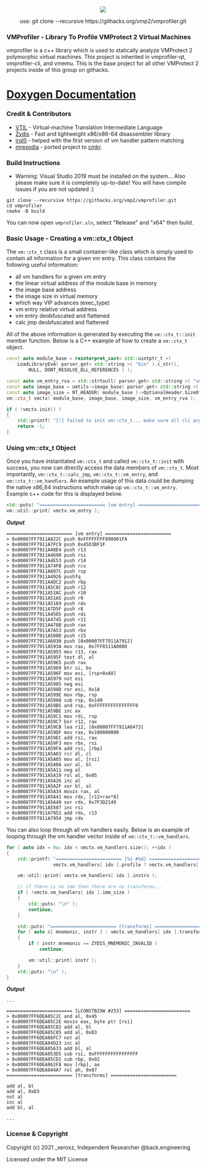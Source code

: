 <div align="center">
    <div>
        <img src="https://githacks.org/uploads/-/system/project/avatar/374/icon-5.png"/>
    </div>
    <p>use: git clone --recursive https://githacks.org/vmp2/vmprofiler.git</p>
</div>

### VMProfiler - Library To Profile VMProtect 2 Virtual Machines

vmprofiler is a c++ library which is used to statically analyze VMProtect 2 polymorphic virtual machines. This project is inherited in vmprofiler-qt, vmprofiler-cli, and vmemu. This is the base project for all other VMProtect 2 projects inside of this group on githacks.

# [Doxygen Documentation](https://docs.back.engineering/vmprofiler/index.html)

### Credit & Contributors

* [VTIL](https://github.com/vtil-project/VTIL-Core) - Virtual-machine Translation Intermediate Language
* [Zydis](https://github.com/zyantific/zydis) - Fast and lightweight x86/x86-64 disassembler library
* [irql0](https://github.com/irql0) - helped with the first version of vm handler pattern matching
* [mrexodia](https://github.com/mrexodia) - ported project to [cmkr](https://github.com/build-cpp/cmkr).

### Build Instructions

* Warning: Visual Studio 2019 must be installed on the system... Also please make sure it is completely up-to-date! You will have compile issues if you are not updated :)

```
git clone --recursive https://githacks.org/vmp2/vmprofiler.git
cd vmprofiler
cmake -B build
```

You can now open `vmprofiler.sln`, select "Release" and "x64" then build.

### Basic Usage - Creating a vm::ctx_t Object

The `vm::ctx_t` class is a small container-like class which is simply used to contain all information for a given vm entry. This class contains the following useful information:

* all vm handlers for a given vm entry
* the linear virtual address of the module base in memory
* the image base address 
* the image size in virtual memory
* which way VIP advances (exec_type)
* vm entry relative virtual address
* vm entry deobfuscated and flattened
* calc jmp deobfuscated and flattened

All of the above information is generated by executing the `vm::ctx_t::init` member function. Below is a C++ example of how to create a `vm::ctx_t` object.

```cpp
const auto module_base = reinterpret_cast< std::uintptr_t >(
    LoadLibraryExA( parser.get< std::string >( "bin" ).c_str(),
        NULL, DONT_RESOLVE_DLL_REFERENCES ) );

const auto vm_entry_rva = std::strtoull( parser.get< std::string >( "vmentry" ).c_str(), nullptr, 16 );
const auto image_base = umtils->image_base( parser.get< std::string >( "bin" ).c_str() );
const auto image_size = NT_HEADER( module_base )->OptionalHeader.SizeOfImage;
vm::ctx_t vmctx( module_base, image_base, image_size, vm_entry_rva );

if ( !vmctx.init() )
{
    std::printf( "[!] failed to init vm::ctx_t... make sure all cli arguments are correct!\n" );
    return -1;
}
```

### Using vm::ctx_t Object

Once you have instantiated `vm::ctx_t` and called `vm::ctx_t::init` with success, you now can directly access the data members of `vm::ctx_t`. Most importantly, `vm::ctx_t::calc_jmp`, `vm::ctx_t::vm_entry`, and `vm::ctx_t::vm_handlers`. An example usage of this data could be dumping the native x86_64 instructions which make up `vm::ctx_t::vm_entry`. Example c++ code for this is displayed below.

```cpp
std::puts( "======================== [vm entry] ========================\n" );
vm::util::print( vmctx.vm_entry );
```

***Output***

```
======================== [vm entry] ========================
> 0x00007FF7911A822C push 0xFFFFFFFF890001FA
> 0x00007FF7911A7FC9 push 0x45D3BF1F
> 0x00007FF7911A48E4 push r13
> 0x00007FF7911A4690 push rsi
> 0x00007FF7911A4E53 push r14
> 0x00007FF7911A74FB push rcx
> 0x00007FF7911A607C push rsp
> 0x00007FF7911A4926 pushfq
> 0x00007FF7911A4DC2 push rbp
> 0x00007FF7911A5C8C push r12
> 0x00007FF7911A52AC push r10
> 0x00007FF7911A51A5 push r9
> 0x00007FF7911A5189 push rdx
> 0x00007FF7911A7D5F push r8
> 0x00007FF7911A4505 push rdi
> 0x00007FF7911A4745 push r11
> 0x00007FF7911A478B push rax
> 0x00007FF7911A7A53 push rbx
> 0x00007FF7911A500D push r15
> 0x00007FF7911A6030 push [0x00007FF7911A7912]
> 0x00007FF7911A593A mov rax, 0x7FF6511A0000
> 0x00007FF7911A5955 mov r13, rax
> 0x00007FF7911A595F test dl, al
> 0x00007FF7911A5965 push rax
> 0x00007FF7911A5969 btr si, bx
> 0x00007FF7911A596F mov esi, [rsp+0xA0]
> 0x00007FF7911A5979 not esi
> 0x00007FF7911A5985 neg esi
> 0x00007FF7911A598D ror esi, 0x1A
> 0x00007FF7911A599E mov rbp, rsp
> 0x00007FF7911A59A8 sub rsp, 0x140
> 0x00007FF7911A59B5 and rsp, 0xFFFFFFFFFFFFFFF0
> 0x00007FF7911A59BE inc ax
> 0x00007FF7911A59C1 mov rdi, rsp
> 0x00007FF7911A59C7 bsr r12, rax
> 0x00007FF7911A59CB lea r12, [0x00007FF7911A6473]
> 0x00007FF7911A59DF mov rax, 0x100000000
> 0x00007FF7911A59EC add rsi, rax
> 0x00007FF7911A59F3 mov rbx, rsi
> 0x00007FF7911A59FA add rsi, [rbp]
> 0x00007FF7911A5A03 rcr dl, cl
> 0x00007FF7911A5A05 mov al, [rsi]
> 0x00007FF7911A5A0A xor al, bl
> 0x00007FF7911A5A11 neg al
> 0x00007FF7911A5A19 rol al, 0x05
> 0x00007FF7911A5A26 inc al
> 0x00007FF7911A5A2F xor bl, al
> 0x00007FF7911A5A34 movzx rax, al
> 0x00007FF7911A5A41 mov rdx, [r12+rax*8]
> 0x00007FF7911A5A49 xor rdx, 0x7F3D2149
> 0x00007FF7911A5507 inc rsi
> 0x00007FF7911A7951 add rdx, r13
> 0x00007FF7911A7954 jmp rdx
```

You can also loop through all vm handlers easily. Below is an example of looping through the vm handler vector inside of `vm::ctx_t::vm_handlers`.

```cpp
for ( auto idx = 0u; idx < vmctx.vm_handlers.size(); ++idx )
{
    std::printf( "======================== [%s #%d] ========================\n",
                 vmctx.vm_handlers[ idx ].profile ? vmctx.vm_handlers[ idx ].profile->name : "UNK", idx );

    vm::util::print( vmctx.vm_handlers[ idx ].instrs );

    // if there is no imm then there are no transforms...
    if ( !vmctx.vm_handlers[ idx ].imm_size )
    {
        std::puts( "\n" );
        continue;
    }

    std::puts( "======================== [transforms] ========================\n" );
    for ( auto &[ mnemonic, instr ] : vmctx.vm_handlers[ idx ].transforms )
    {
        if ( instr.mnemonic == ZYDIS_MNEMONIC_INVALID )
            continue;

        vm::util::print( instr );
    }
    std::puts( "\n" );
}
```

***Output***

```
...

======================== [LCONSTBZXW #253] ========================
> 0x00007FF6DEA85C2C and al, 0x45
> 0x00007FF6DEA85C2E movzx eax, byte ptr [rsi]
> 0x00007FF6DEA85C82 add al, bl
> 0x00007FF6DEA85C85 add al, 0xD3
> 0x00007FF6DEA86FC7 not al
> 0x00007FF6DEA84D23 inc al
> 0x00007FF6DEA85633 add bl, al
> 0x00007FF6DEA853D5 sub rsi, 0xFFFFFFFFFFFFFFFF
> 0x00007FF6DEA85CD1 sub rbp, 0x02
> 0x00007FF6DEA862F8 mov [rbp], ax
> 0x00007FF6DEA844A7 rol ah, 0x07
======================== [transforms] ========================

add al, bl
add al, 0xD3
not al
inc al
add bl, al

...
```

### License & Copyright

Copyright (c) 2021 _xeroxz, Independent Researcher @back.engineering

Licensed under the MIT License
